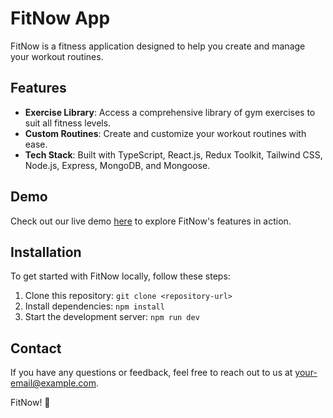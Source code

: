 
# FitNow App

FitNow is a fitness application designed to help you create and manage your workout routines. 

## Features

- **Exercise Library**: Access a comprehensive library of gym exercises to suit all fitness levels.
- **Custom Routines**: Create and customize your workout routines with ease.
- **Tech Stack**: Built with TypeScript, React.js, Redux Toolkit, Tailwind CSS, Node.js, Express, MongoDB, and Mongoose.

## Demo

Check out our live demo [here](https://fitnow.vercel.app/) to explore FitNow's features in action.

## Installation

To get started with FitNow locally, follow these steps:

1. Clone this repository: `git clone <repository-url>`
2. Install dependencies: `npm install`
3. Start the development server: `npm run dev`



## Contact

If you have any questions or feedback, feel free to reach out to us at [your-email@example.com](mailto:julianmorenos222@gmail.com).

FitNow! 💪

